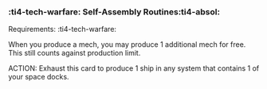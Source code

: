 ### :ti4-tech-warfare: **Self-Assembly Routines**:ti4-absol:

Requirements: :ti4-tech-warfare:

When you produce a mech, you may produce 1 additional mech for free.
This still counts against production limit.


ACTION: Exhaust this card to produce 1 ship in any system that contains 1 of your space docks.
